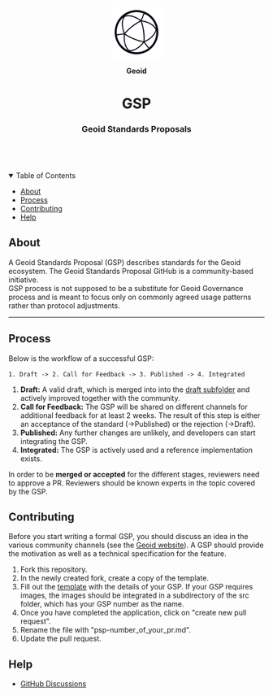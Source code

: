 <header>
<p align="center">
    <img src=".github/images/geoid-logo_light.png" width="20%" height="20%" alt="Geoid Logo">
</p>
<p align='center' style='border-bottom: none;'><b>Geoid</b></p>
<h1 align='center' style='border-bottom: none;'> GSP</h1>
<h3 align='center'>Geoid Standards Proposals</h3>
</header>


<br/>
<details open="open">
<summary>Table of Contents</summary>

- [About](#about)
- [Process](#process)
- [Contributing](#contributing)
- [Help](#help)

</details>


## About

A Geoid Standards Proposal (GSP) describes standards for the Geoid ecosystem. The Geoid Standards Proposal GitHub is a community-based initiative.  
GSP process is not supposed to be a substitute for Geoid Governance process and is meant to focus only on commonly agreed usage patterns rather than protocol adjustments.  

<!-- > __Disclaimer__: The Geoid network is relatively young and many ecosystem
projects are just getting started. While the interoperability aspect of
Geoid, parachains and community tools are still being actively developed,
participants of the ecosystem can create proposals for certain mechanisms for
the wider community to use. As of now, we loosely accept proposals that we might
not actively endorse, do not expect to be implemented or might fall outside the
scope of the GSP. We think many standards will be adopted organically (with some
coordination) and change with time. We expect that a more firm process for
standardization will evolve as adoption takes place. Certain proposals might be
modified, replaced or deprecated. -->

---



## Process  

Below is the workflow of a successful GSP:
```
1. Draft -> 2. Call for Feedback -> 3. Published -> 4. Integrated
```
1. **Draft:** A valid draft, which is merged into into the [draft
   subfolder](./GSPs/drafts) and actively improved together with the community.
2. **Call for Feedback:** The GSP will be shared on different channels for
   additional feedback for at least 2 weeks. The result of this step is either
   an acceptance of the standard (->Published) or the rejection (->Draft).
3. **Published:** Any further changes are unlikely, and developers can start
   integrating the GSP.
4. **Integrated:** The GSP is actively used and a reference implementation
   exists.

In order to be **merged or accepted** for the different stages, reviewers need to approve a PR. Reviewers should be known experts in the topic covered by the GSP. 


## Contributing

Before you start writing a formal GSP, you should discuss an idea in the various community channels (see the [Geoid  website](https://geoid.org/)). A GSP should provide the motivation as well as a technical specification for the feature. 

1. Fork this repository.
2. In the newly created fork, create a copy of the template.
3. Fill out the [template](./src/gsp-template.md) with the details of your GSP. If your GSP requires images, the images should be integrated in a subdirectory of the src folder, which has your GSP number as the name.
4. Once you have completed the application, click on "create new pull request".
5. Rename the file with "psp-number_of_your_pr.md".
6. Update the pull request. 


## Help

* [GitHub Discussions](https://github.com/geoid-org/standard-proposal/discussions)
